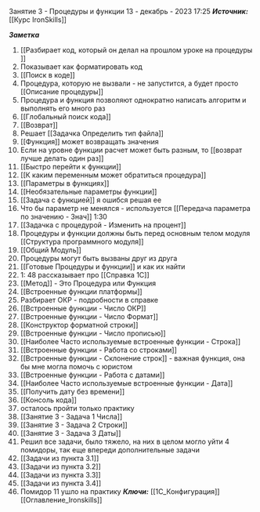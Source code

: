 
Занятие 3 - Процедуры и функции
 13 - декабрь - 2023  17:25 
***Источник:***  [[Курс IronSkills]]

***Заметка*** 
1. [[Разбирает код, который он делал на прошлом уроке на процедуры ]]
2. Показывает как форматировать код
3. [[Поиск в коде]]
4. Процедура, которую не вызвали - не запустится, а будет просто [[Описание процедуры]]
5. Процедура и функция позволяют однократно написать алгоритм и выполнять его много раз
6. [[Глобальный поиск кода]]
7. [[Возврат]]
8.  Решает [[Задачка Определить тип файла]]
9. [[Функция]] может возвращать значения
10. Если на уровне функции расчет может быть разным, то [[возврат лучше делать один раз]]
11. [[Быстро перейти к функции]]
12. [[К каким переменным может обратиться процедура]]
13. [[Параметры в функциях]]
14. [[Необязательные параметры функции]]
15.  [[Задача с функцией]] я ошибся решая ее 
16. Что бы параметр не менялся - используется [[Передача параметра по значению - Знач]]
1:30
17. [[Задачка с процедурой - Изменить на процент]]
18. Процедуры и функции должны быть перед основным телом модуля [[Структура программного модуля]]
19. [[Общий Модуль]] 
20. Процедуры могут быть вызваны друг из друга
21. [[Готовые Процедуры и функции]] и как их найти
22. 1: 48 рассказывает про [[Справка 1С]]
23. [[Метод]] - Это Процедура или Функция
24.  [[Встроенные функции платформы]] 
25. Разбирает ОКР - подробности в справке
26. [[Встроенные функции - Число ОКР]]
27.  [[Встроенные функции - Число Формат]]
28. [[Конструктор форматной строки]]
29. [[Встроенные функции - Число прописью]]
30. [[Наиболее Часто используемые встроенные функции - Строка]]
31.  [[Встроенные функции - Работа со строками]]
33. [[Встроенные функции - Склонение строк]] - важная функция, она бы мне могла помочь с юристом
34. [[Встроенные функции - Работа с датами]]
35. [[Наиболее Часто используемые встроенные функции - Дата]]
36. [[Получить дату без времени]]
37. [[Консоль кода]]
38. осталось пройти только практику
39. [[Занятие 3 - Задача 1 Числа]]
40. [[Занятие 3 - Задача 2 Строки]]
41. [[Занятие 3 - Задача 3 Даты]]
42. Решил все задачи, было тяжело, на них в целом могло уйти 4 помидоры, так еще впереди дополнительные задачи
43. [[Задачи из пункта 3.1]]
44. [[Задачи из пункта 3.2]]
45. [[Задачи из пункта 3.3]]
46. [[Задачи из пункта 3.4]]
47. Помидор 11 ушло на практику
***Ключи:*** [[1С_Конфигурация]] [[Оглавление_Ironskills]]